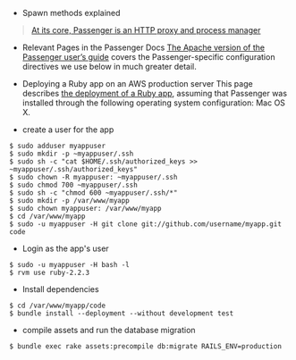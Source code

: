 * Spawn methods explained
> [At its core, Passenger is an HTTP proxy and process manager](https://www.phusionpassenger.com/library/indepth/ruby/spawn_methods/)
* Relevant Pages in the Passenger Docs
[The Apache version of the Passenger user’s guide](http://www.modrails.com/documentation/Users%20guide%20Apache.html) covers the Passenger-specific configuration directives we use below in much greater detail.

* Deploying a Ruby app on an AWS production server
This page describes [the deployment of a Ruby app](https://www.phusionpassenger.com/library/walkthroughs/deploy/ruby/aws/apache/oss/osx/deploy_app.html), assuming that Passenger was installed through the following operating system configuration: Mac OS X. 

* create a user for the app
```shell
$ sudo adduser myappuser
$ sudo mkdir -p ~myappuser/.ssh
$ sudo sh -c "cat $HOME/.ssh/authorized_keys >> ~myappuser/.ssh/authorized_keys"
$ sudo chown -R myappuser: ~myappuser/.ssh
$ sudo chmod 700 ~myappuser/.ssh
$ sudo sh -c "chmod 600 ~myappuser/.ssh/*"
$ sudo mkdir -p /var/www/myapp
$ sudo chown myappuser: /var/www/myapp
$ cd /var/www/myapp
$ sudo -u myappuser -H git clone git://github.com/username/myapp.git code
```
* Login as the app's user
```shell
$ sudo -u myappuser -H bash -l
$ rvm use ruby-2.2.3
```
* Install dependencies
```shell
$ cd /var/www/myapp/code
$ bundle install --deployment --without development test
```

* compile assets and run the database migration
```shell
$ bundle exec rake assets:precompile db:migrate RAILS_ENV=production
```
